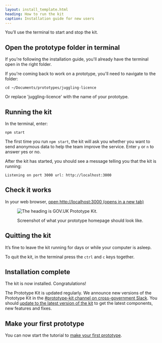 ```yaml
---
layout: install_template.html
heading: How to run the kit
caption: Installation guide for new users
---
```


You’ll use the terminal to start and stop the kit.

## Open the prototype folder in terminal

If you're following the installation guide, you'll already have the terminal open in the right folder.

If you're coming back to work on a prototype, you'll need to navigate to the folder:

```
cd ~/Documents/prototypes/juggling-licence
```

Or replace 'juggling-licence' with the name of your prototype.

## Running the kit

In the terminal, enter:
```
npm start
```

The first time you run `npm start`, the kit will ask you whether you want to send anonymous data to help the team improve the service. Enter `y` or `n` to answer yes or no. 

After the kit has started, you should see a message telling you that the kit is running:
```
Listening on port 3000 url: http://localhost:3000
```

## Check it works

In your web browser, <a href="http://localhost:3000" target="_blank">open http://localhost:3000 (opens in a new tab)</a>

<figure>

![The heading is GOV.UK Prototype Kit.](/public/docs/v12/images/docs/prototype-kit-homepage.png)

<figcaption class="govuk-body">Screenshot of what your prototype homepage should look like.</figcaption>
</figure>

## Quitting the kit

It’s fine to leave the kit running for days or while your computer is asleep.

To quit the kit, in the terminal press the `ctrl` and `c` keys together.

## Installation complete

The kit is now installed. Congratulations!

The Prototype Kit is updated regularly. We announce new versions of the Prototype Kit in the [#prototype-kit channel on cross-government Slack](https://ukgovernmentdigital.slack.com/archives/C0647LW4R). You should [update to the latest version of the kit](../updating-the-kit) to get the latest components, new features and fixes.

## Make your first prototype

You can now start the tutorial to [make your first prototype](../make-first-prototype/start).
